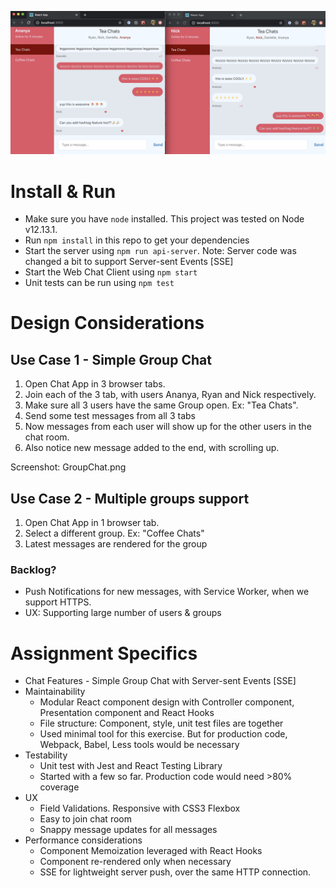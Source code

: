 ![ ](GroupChat-SSE-with_Likes.png)


# Install & Run
* Make sure you have `node` installed. This project was tested on Node v12.13.1.
* Run `npm install` in this repo to get your dependencies
* Start the server using `npm run api-server`. Note: Server code was changed a bit to support Server-sent Events [SSE]
* Start the Web Chat Client using `npm start` 
* Unit tests can be run using `npm test`

# Design Considerations

## Use Case 1 - Simple Group Chat
1. Open Chat App in 3 browser tabs.
2. Join each of the 3 tab, with users Ananya, Ryan and Nick respectively. 
3. Make sure all 3 users have the same Group open. Ex: "Tea Chats".
4. Send some test messages from all 3 tabs
5. Now messages from each user will show up for the other users in the chat room.
6. Also notice new message added to the end, with scrolling up.

Screenshot: GroupChat.png

## Use Case 2 - Multiple groups support
1. Open Chat App in 1 browser tab.
2. Select a different group. Ex: "Coffee Chats"
3. Latest messages are rendered for the group

### Backlog?
- Push Notifications for new messages, with Service Worker, when we support HTTPS.
- UX: Supporting large number of users & groups

# Assignment Specifics
* Chat Features - Simple Group Chat with Server-sent Events [SSE]
* Maintainability 
    - Modular React component design with Controller component, Presentation component and React Hooks
    - File structure: Component, style, unit test files are together
    - Used minimal tool for this exercise. But for production code, Webpack, Babel, Less  tools would be necessary
* Testability 
    - Unit test with Jest and React Testing Library
    - Started with a few so far. Production code would need >80% coverage
* UX 
    - Field Validations. Responsive with CSS3 Flexbox
    - Easy to join chat room
    - Snappy message updates for all messages
* Performance considerations 
    - Component Memoization leveraged with React Hooks
    - Component re-rendered only when necessary
    - SSE for lightweight server push, over the same HTTP connection. 
   
    
    
    


